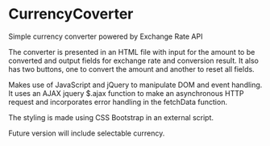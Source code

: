 # CurrencyCoverter
Simple currency converter powered by Exchange Rate API 

The converter is presented in an HTML file with input for the amount to be converted and output fields for exchange rate and conversion result.
It also has two buttons, one to convert the amount and another to reset all fields.

Makes use of JavaScript and jQuery to manipulate DOM and event handling. 
It uses an AJAX jquery $.ajax function to make an asynchronous HTTP request and incorporates error handling in the fetchData function.

The styling is made using CSS Bootstrap in an external script.

Future version will include selectable currency.
